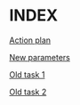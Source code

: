 # INDEX

[Action plan](actionplan.md)

[New parameters](param.md)

[Old task 1](task.md)

[Old task 2](task2.md)